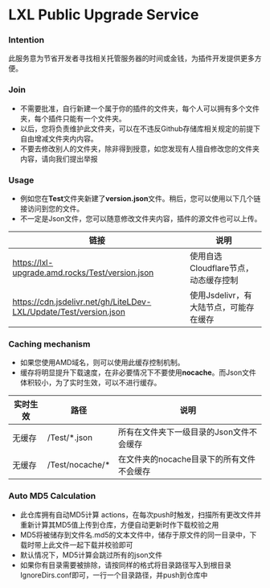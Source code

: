 # LXL Public Upgrade Service

### Intention
此服务意为节省开发者寻找相关托管服务器的时间或金钱，为插件开发提供更多方便。

### Join
 - 不需要批准，自行新建一个属于你的插件的文件夹，每个人可以拥有多个文件夹，每个插件只能有一个文件夹。
 - 以后，您将负责维护此文件夹，可以在不违反Github存储库相关规定的前提下自由增减文件夹内内容。
 - 不要去修改别人的文件夹，除非得到授意，如您发现有人擅自修改您的文件夹内容，请向我们提出举报

### Usage
 - 例如您在**Test**文件夹新建了**version.json**文件。稍后，您可以使用以下几个链接访问到您的文件。
 - 不一定是Json文件，您可以随意修改文件夹内容，插件的源文件也可以上传。

链接 | 说明
-|-
https://lxl-upgrade.amd.rocks/Test/version.json | 使用自选Cloudflare节点，动态缓存控制
https://cdn.jsdelivr.net/gh/LiteLDev-LXL/Update/Test/version.json | 使用Jsdelivr，有大陆节点，可能存在缓存

### Caching mechanism
 - 如果您使用AMD域名，则可以使用此缓存控制机制。
 - 缓存将明显提升下载速度，在非必要情况下不要使用**nocache**。而Json文件体积较小，为了实时生效，可以不进行缓存。

实时生效 | 路径 | 说明
-|-|-
无缓存 | /Test/*.json | 所有在文件夹下一级目录的Json文件不会缓存
无缓存 | /Test/nocache/* | 在文件夹的nocache目录下的所有文件不会缓存

### Auto MD5 Calculation

- 此仓库拥有自动MD5计算 actions，在每次push时触发，扫描所有更改文件并重新计算其MD5值上传到仓库，方便自动更新时作下载校验之用
- MD5将被储存到文件名.md5的文本文件中，储存于原文件的同一目录中，下载时带上此文件一起下载并校验即可
- 默认情况下，MD5计算会跳过所有的json文件
- 如果你有目录需要被排除，请按同样的格式将目录路径写入到根目录IgnoreDirs.conf即可，一行一个目录路径，并push到仓库中
